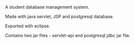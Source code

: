 A student database management system.

Made with java servlet, JSP and postgresql database.

Exported with eclipse.

Contains two jar files - servlet-api and postgresql jdbc jar file.
